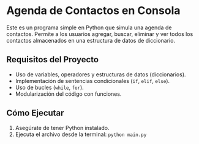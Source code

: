 # Agenda de Contactos en Consola

Este es un programa simple en Python que simula una agenda de contactos.
Permite a los usuarios agregar, buscar, eliminar y ver todos los contactos
almacenados en una estructura de datos de diccionario.

## Requisitos del Proyecto
- Uso de variables, operadores y estructuras de datos (diccionarios).
- Implementación de sentencias condicionales (`if`, `elif`, `else`).
- Uso de bucles (`while`, `for`).
- Modularización del código con funciones.

## Cómo Ejecutar
1. Asegúrate de tener Python instalado.
2. Ejecuta el archivo desde la terminal:
   `python main.py`